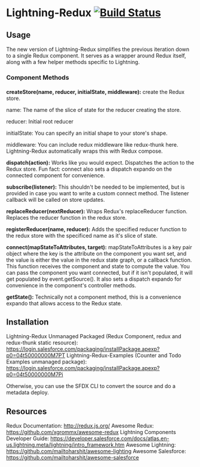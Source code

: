 # Lightning-Redux [![Build Status](https://travis-ci.org/madmax983/lightning-redux.svg?branch=master)](https://travis-ci.org/madmax983/lightning-redux)

## Usage
The new version of Lightning-Redux simplifies the previous iteration down to a single Redux component. It serves as a wrapper around Redux itself, along with a few helper methods specific to Lightning.

### Component Methods
####
**createStore(name, reducer, initialState, middleware):** create the Redux store.

name: The name of the slice of state for the reducer creating the store.

reducer: Initial root reducer

initialState: You can specify an initial shape to your store's shape.

middleware: You can include redux middleware like redux-thunk here. Lightning-Redux automatically wraps this with Redux compose.

**dispatch(action):** Works like you would expect. Dispatches the action to the Redux store. Fun fact: connect also sets a dispatch expando on the connected component for convenience.

**subscribe(listener):** This shouldn't be needed to be implemented, but is provided in case you want to write a custom connect method. The listener callback will be called on store updates.

**replaceReducer(nextReducer):** Wraps Redux's replaceReducer function. Replaces the reducer function in the redux store.

**registerReducer(name, reducer):** Adds the specified reducer function to the redux store with the specificed name as it's slice of state.

**connect(mapStateToAttributes, target):** mapStateToAttributes is a key pair object where the key is the attribute on the component you want set, and the value is either the value in the redux state graph, or a callback function. This function receives the component and state to compute the value. You can pass the component you want connected, but if it isn't populated, it will get populated by event.getSource(). It also sets a dispatch expando for convenience in the component's controller methods. 

**getState():** Technically not a component method, this is a convenience expando that allows access to the Redux state.

## Installation
Lightning-Redux Unmanaged Packaged (Redux Component, redux and redux-thunk static resource): https://login.salesforce.com/packaging/installPackage.apexp?p0=04t50000000M7PT
Lightning-Redux-Examples (Counter and Todo Examples unmanaged package): https://login.salesforce.com/packaging/installPackage.apexp?p0=04t50000000M7Pi

Otherwise, you can use the SFDX CLI to convert the source and do a metadata deploy.

## Resources
Redux Documentation: http://redux.js.org/
Awesome Redux: https://github.com/xgrommx/awesome-redux
Lightning Components Developer Guide: https://developer.salesforce.com/docs/atlas.en-us.lightning.meta/lightning/intro_framework.htm 
Awesome Lightning: https://github.com/mailtoharshit/awesome-lighting
Awesome Salesforce: https://github.com/mailtoharshit/awesome-salesforce

